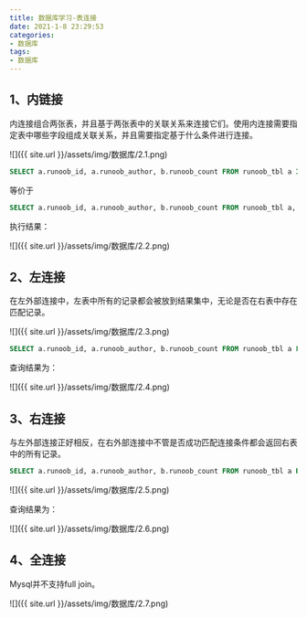```yaml
---
title: 数据库学习-表连接
date: 2021-1-8 23:29:53
categories:
- 数据库
tags:
- 数据库
---
```


## 1、内链接

   内连接组合两张表，并且基于两张表中的关联关系来连接它们。使用内连接需要指定表中哪些字段组成关联关系，并且需要指定基于什么条件进行连接。

![]({{ site.url }}/assets/img/数据库/2.1.png)


```sql
SELECT a.runoob_id, a.runoob_author, b.runoob_count FROM runoob_tbl a INNER JOIN tcount_tbl b ON a.runoob_author = b.runoob_author;
```

等价于

```sql
SELECT a.runoob_id, a.runoob_author, b.runoob_count FROM runoob_tbl a, tcount_tbl b WHERE a.runoob_author = b.runoob_author
```

执行结果：

![]({{ site.url }}/assets/img/数据库/2.2.png)




## 2、左连接

   在左外部连接中，左表中所有的记录都会被放到结果集中，无论是否在右表中存在匹配记录。 

![]({{ site.url }}/assets/img/数据库/2.3.png)


```sql
SELECT a.runoob_id, a.runoob_author, b.runoob_count FROM runoob_tbl a LEFT JOIN tcount_tbl b ON a.runoob_author = b.runoob_author;
```

查询结果为：

![]({{ site.url }}/assets/img/数据库/2.4.png)




## 3、右连接

与左外部连接正好相反，在右外部连接中不管是否成功匹配连接条件都会返回右表中的所有记录。 

```sql
SELECT a.runoob_id, a.runoob_author, b.runoob_count FROM runoob_tbl a RIGHT JOIN tcount_tbl b ON a.runoob_author = b.runoob_author;
```

![]({{ site.url }}/assets/img/数据库/2.5.png)


查询结果为：

![]({{ site.url }}/assets/img/数据库/2.6.png)




## 4、全连接

Mysql并不支持full join。

![]({{ site.url }}/assets/img/数据库/2.7.png)
